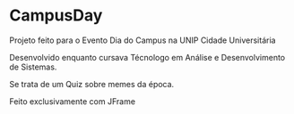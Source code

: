 # CampusDay
Projeto feito para o Evento Dia do Campus na UNIP Cidade Universitária

Desenvolvido enquanto cursava Técnologo em Análise e Desenvolvimento de Sistemas.

Se trata de um Quiz sobre memes da época.

Feito exclusivamente com JFrame
